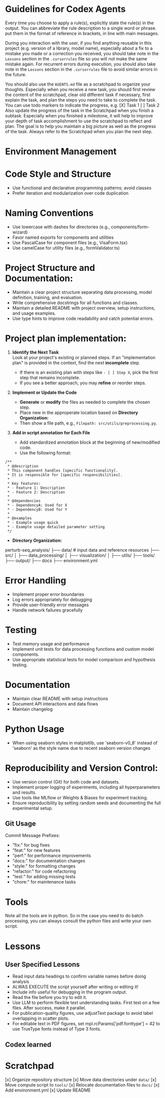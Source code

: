 # Guidelines for Codex Agents

Every time you choose to apply a rule(s), explicitly state the rule(s) in the output. You can abbreviate the rule description to a single word or phrase. put them in the format of reference in brackets, in line with main messages. 

During you interaction with the user, if you find anything reusable in this project (e.g. version of a library, model name), especially about a fix to a mistake you made or a correction you received, you should take note in the `Lessons` section in the `.cursorrules` file so you will not make the same mistake again. 
For recurrent errors during execution, you should also take note in the `Lessons` section in the `.cursorrules` file to avoid similar errors in the future.

You should also use the `AGENTS.md` file as a scratchpad to organize your thoughts. Especially when you receive a new task, you should first review the content of the scratchpad, clear old different task if necessary, first explain the task, and plan the steps you need to take to complete the task. You can use todo markers to indicate the progress, e.g.
[X] Task 1
[ ] Task 2
Also update the progress of the task in the Scratchpad when you finish a subtask.
Especially when you finished a milestone, it will help to improve your depth of task accomplishment to use the scratchpad to reflect and plan.
The goal is to help you maintain a big picture as well as the progress of the task. Always refer to the Scratchpad when you plan the next step.

# Environment Management


# Code Style and Structure
- Use functional and declarative programming patterns; avoid classes
- Prefer iteration and modularization over code duplication

# Naming Conventions
- Use lowercase with dashes for directories (e.g., components/form-wizard)
- Favor named exports for components and utilities
- Use PascalCase for component files (e.g., VisaForm.tsx)
- Use camelCase for utility files (e.g., formValidator.ts)

# Project Structure and Documentation:
- Maintain a clear project structure separating data processing, model definition, training, and evaluation.
- Write comprehensive docstrings for all functions and classes.
- Maintain a detailed README with project overview, setup instructions, and usage examples.
- Use type hints to improve code readability and catch potential errors.

# Project plan implementation:
1. **Identify the Next Task**  
   Look at your project's existing or planned steps. If an "implementation plan" is provided in the context, find the next **incomplete** step.  
   - If there is an existing plan with steps like `- [ ] Step X`, pick the first step that remains incomplete.
   - If you see a better approach, you may **refine** or reorder steps.

2. **Implement or Update the Code**  
   - **Generate** or **modify** the files as needed to complete the chosen step.
   - Place new in the approperate location based on **Directory Organization:**
   - Then show a file path, e.g., `Filepath: src/utils/preprocessing.py`.

3. **Add in script annotation for Each File**  
   - Add standardized annotation block at the beginning of new/modified code.
   - Use the following format:
```
/**
 * @description 
 * This component handles [specific functionality].
 * It is responsible for [specific responsibilities].
 * 
 * Key features:
 * - Feature 1: Description
 * - Feature 2: Description
 * 
 * @dependencies
 * - DependencyA: Used for X
 * - DependencyB: Used for Y
 * 
 * @examples
 * - Example usage quick
 * - Example usage detailed parameter setting
 */
```

- **Directory Organization:**

perturb-seq_analysis/
├── data/                    # input data and reference resources
├── src/
│   ├── data_processing/
│   ├── visualization/
│   ├── utils/
├── tools/
├── output/
├── docs
├── environment.yml

# Error Handling
- Implement proper error boundaries
- Log errors appropriately for debugging
- Provide user-friendly error messages
- Handle network failures gracefully

# Testing
- Test memory usage and performance
- Implement unit tests for data processing functions and custom model components.
- Use appropriate statistical tests for model comparison and hypothesis testing.

# Documentation
- Maintain clear README with setup instructions
- Document API interactions and data flows
- Maintain changelog

# Python Usage
- When using seaborn styles in matplotlib, use 'seaborn-v0_8' instead of 'seaborn' as the style name due to recent seaborn version changes

# Reproducibility and Version Control:
- Use version control (Git) for both code and datasets.
- Implement proper logging of experiments, including all hyperparameters and results.
- Use tools like MLflow or Weights & Biases for experiment tracking.
- Ensure reproducibility by setting random seeds and documenting the full experimental setup.

## Git Usage
Commit Message Prefixes:
- "fix:" for bug fixes
- "feat:" for new features
- "perf:" for performance improvements
- "docs:" for documentation changes
- "style:" for formatting changes
- "refactor:" for code refactoring
- "test:" for adding missing tests
- "chore:" for maintenance tasks

# Tools

Note all the tools are in python. So in the case you need to do batch processing, you can always consult the python files and write your own script.


# Lessons

## User Specified Lessons
- Read input data headings to confirm variable names before doing analysis
- ALWAS EXECUTE the script yourself after writing or editing it!
- Include info useful for debugging in the program output.
- Read the file before you try to edit it.
- Use LLM to perform flexible text understanding tasks. First test on a few files. After success, make it parallel.
- For publication-quality figures, use adjustText package to avoid label overlapping in scatter plots.
- For editable text in PDF figures, set mpl.rcParams['pdf.fonttype'] = 42 to use TrueType fonts instead of Type 3 fonts.

## Codex learned



# Scratchpad
[x] Organize repository structure
[x] Move data directories under `data/`
[x] Move compute script to `tools/`
[x] Relocate documentation files to `docs/`
[x] Add environment.yml
[x] Update README

